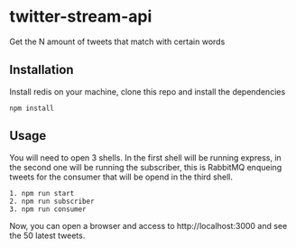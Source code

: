 # twitter-stream-api

Get the N amount of tweets that match with certain words

## Installation
Install redis on your machine, clone this repo and install the dependencies

```
npm install
```

## Usage

You will need to open 3 shells. In the first shell will be running express, in the second one will be running the subscriber, this is RabbitMQ enqueing tweets for the consumer that will be opend in the third shell.

```
1. npm run start
2. npm run subscriber
3. npm run consumer
```

Now, you can open a browser and access to http://localhost:3000 and see the 50 latest tweets.
